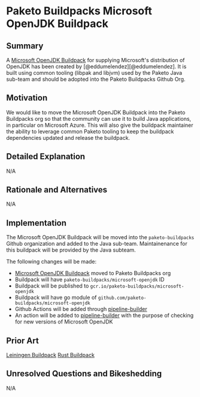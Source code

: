 # Paketo Buildpacks Microsoft OpenJDK Buildpack

## Summary

A [Microsoft OpenJDK Buildpack](https://github.com/eddumelendez/microsoft-openjdk) for supplying Microsoft's distribution of OpenJDK has been created by [@eddumelendez][@eddumelendez]. It is built using common tooling (libpak and libjvm) used by the Paketo Java sub-team and should be adopted into the Paketo Buildpacks Github Org.

## Motivation

We would like to move the Microsoft OpenJDK Buildpack into the Paketo Buildpacks org so that the community can use it to build Java applications, in particular on Microsoft Azure. This will also give the buildpack maintainer the ability to leverage common Paketo tooling to keep the buildpack dependencies updated and release the buildpack.

## Detailed Explanation

N/A

## Rationale and Alternatives

N/A

## Implementation

The Microsoft OpenJDK Buildpack will be moved into the `paketo-buildpacks` Github organization and added to the Java sub-team. Maintainenance for this buildpack will be provided by the Java subteam.

The following changes will be made:

- [Microsoft OpenJDK Buildpack](https://github.com/eddumelendez/microsoft-openjdk) moved to Paketo Buildpacks org
- Buildpack will have `paketo-buildpacks/microsoft-openjdk` ID
- Buildpack will be published to `gcr.io/paketo-buildpacks/microsoft-openjdk`
- Buildpack will have go module of `github.com/paketo-buildpacks/microsoft-openjdk`
- Github Actions will be added through [pipeline-builder](https://github.com/paketo-buildpacks/pipeline-builder)
- An action will be added to [pipeline-builder](https://github.com/paketo-buildpacks/pipeline-builder/tree/main/actions) with the purpose of checking for new versions of Microsoft OpenJDK

## Prior Art

[Leiningen Buildpack](https://github.com/paketo-buildpacks/rfcs/blob/master/accepted/0004-clojure.md)
[Rust Buildpack](https://github.com/paketo-buildpacks/rfcs/blob/master/accepted/0014-rust.md)

## Unresolved Questions and Bikeshedding

N/A
